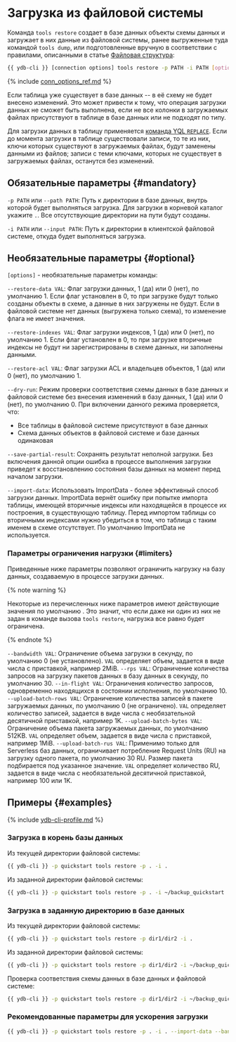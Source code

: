 # Загрузка из файловой системы

Команда `tools restore` создает в базе данных объекты схемы данных и загружает в них данные из файловой системы, ранее выгруженные туда командой `tools dump`, или подготовленные вручную в соответствии с правилами, описанными в статье [Файловая структура](../file-structure.md):

```bash
{{ ydb-cli }} [connection options] tools restore -p PATH -i PATH [options]
```

{% include [conn_options_ref.md](../../commands/_includes/conn_options_ref.md) %}

Если таблица уже существует в базе данных -- в её схему не будет внесено изменений. Это может привести к тому, что операция загрузки данных не сможет быть выполнена, если не все колонки в загружаемых файлах присутствуют в таблице в базе данных или не подходят по типу.

Для загрузки данных в таблицу применяется [команда YQL `REPLACE`](../../../../yql/reference/syntax/replace_into.md). Если до момента загрузки в таблице существовали записи, то те из них, ключи которых существуют в загружаемых файлах, будут заменены данными из файлов; записи с теми ключами, которых не существует в загружаемых файлах, останутся без изменений.

## Обязательные параметры {#mandatory}

`-p PATH` или `--path PATH`: Путь к директории в базе данных, внутрь которой будет выполняться загрузка. Для загрузки в корневой каталог укажите `.`. Все отсутствующие директории на пути будут созданы.

`-i PATH` или `--input PATH`: Путь к директории в клиентской файловой системе, откуда будет выполняться загрузка.

## Необязательные параметры {#optional}

`[options]` - необязательные параметры команды:

`--restore-data VAL`: Флаг загрузки данных, 1 (да) или 0 (нет), по умолчанию 1. Если флаг установлен в 0, то при загрузке будут только созданы объекты в схеме, а данные в них загружены не будут. Если в файловой системе нет данных (выгружена только схема), то изменение флага не имеет значения.

`--restore-indexes VAL`: Флаг загрузки индексов, 1 (да) или 0 (нет), по умолчанию 1. Если флаг установлен в 0, то при загрузке вторичные индексы не будут ни зарегистрированы в схеме данных, ни заполнены данными.

`--restore-acl VAL`: Флаг загрузки ACL и владельцев объектов, 1 (да) или 0 (нет), по умолчанию 1.

`--dry-run`: Режим проверки соответствия схемы данных в базе данных и файловой системе без внесения изменений в базу данных, 1 (да) или 0 (нет), по умолчанию 0. При включении данного режима проверяется, что:

- Все таблицы в файловой системе присутствуют в базе данных
- Схема данных объектов в файловой системе и базе данных одинаковая

`--save-partial-result`: Сохранять результат неполной загрузки. Без включения данной опции ошибка в процессе выполнения загрузки приведет к восстановлению состояния базы данных на момент перед началом загрузки.

`--import-data`: Использовать ImportData - более эффективный способ загрузки данных. ImportData вернёт ошибку при попытке импорта таблицы, имеющей вторичные индексы или находящейся в процессе их построения, в существующую таблицу. Перед импортом таблицы со вторичными индексами нужно убедиться в том, что таблица с таким именем в схеме отсутствует. По умолчанию ImportData не используется.

### Параметры ограничения нагрузки {#limiters}

Приведенные ниже параметры позволяют ограничить нагрузку на базу данных, создаваемую в процессе загрузки данных.

{% note warning %}

Некоторые из перечисленных ниже параметров имеют действующие значения по умолчанию . Это значит, что если даже ни один из них не задан в команде вызова `tools restore`, нагрузка все равно будет ограничена.

{% endnote %}

`--bandwidth VAL`: Ограничение объема загрузки в секунду, по умолчанию  0 (не установлено). `VAL` определяет объем, задается в виде числа с приставкой, например 2MiB.
`--rps VAL`: Ограничение количества запросов на загрузку пакетов данных в базу данных в секунду, по умолчанию 30.
`--in-flight VAL`: Ограничения количество запросов, одновременно находящихся в состоянии исполнения, по умолчанию 10.
`--upload-batch-rows VAL`: Ограничение количества записей в пакете загружаемых данных, по умолчанию 0 (не ограничено). `VAL` определяет количество записей, задается в виде числа с необязательной десятичной приставкой, например 1K.
`--upload-batch-bytes VAL`: Ограничение объема пакета загружаемых данных, по умолчанию 512KB. `VAL` определяет объем, задается в виде числа с приставкой, например 1MiB.
`--upload-batch-rus VAL`: Применимо только для Serverless баз данных, ограничивает потребление Request Units (RU) на загрузку одного пакета, по умолчанию 30 RU. Размер пакета подбирается под указанное значение. `VAL` определяет количество RU, задается в виде числа с необязательной десятичной приставкой, например 100 или 1K.

## Примеры {#examples}

{% include [ydb-cli-profile.md](../../../../_includes/ydb-cli-profile.md) %}

### Загрузка в корень базы данных

Из текущей директории файловой системы:

```bash
{{ ydb-cli }} -p quickstart tools restore -p . -i .
```

Из заданной директории файловой системы:

```bash
{{ ydb-cli }} -p quickstart tools restore -p . -i ~/backup_quickstart
```

### Загрузка в заданную директорию в базе данных

Из текущей директории файловой системы:

```bash
{{ ydb-cli }} -p quickstart tools restore -p dir1/dir2 -i .
```

Из заданной директории файловой системы:

```bash
{{ ydb-cli }} -p quickstart tools restore -p dir1/dir2 -i ~/backup_quickstart
```

Проверка соответствия схемы данных в базе данных и файловой системе:

```bash
{{ ydb-cli }} -p quickstart tools restore -p dir1/dir2 -i ~/backup_quickstart --dry-run
```

### Рекомендованные параметры для ускорения загрузки
```bash
{{ ydb-cli }} -p quickstart tools restore -p . -i . --import-data --bandwidth=1GiB
```
